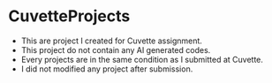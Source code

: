 # CuvetteProjects

- This are project I created for Cuvette assignment.
- This project do not contain any AI generated codes.
- Every projects are in the same condition as I submitted at Cuvette.
- I did not modified any project after submission.
